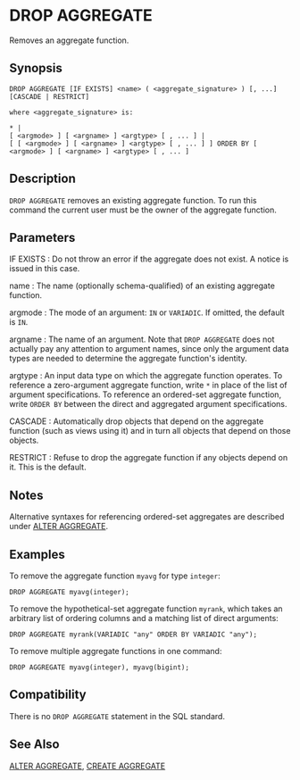 # DROP AGGREGATE

Removes an aggregate function.

## Synopsis

``` {#sql_command_synopsis}
DROP AGGREGATE [IF EXISTS] <name> ( <aggregate_signature> ) [, ...] [CASCADE | RESTRICT]

where <aggregate_signature> is:

* |
[ <argmode> ] [ <argname> ] <argtype> [ , ... ] |
[ [ <argmode> ] [ <argname> ] <argtype> [ , ... ] ] ORDER BY [ <argmode> ] [ <argname> ] <argtype> [ , ... ]
```

## Description

`DROP AGGREGATE` removes an existing aggregate function. To run this command the current user must be the owner of the aggregate function.

## Parameters

IF EXISTS
:   Do not throw an error if the aggregate does not exist. A notice is issued in this case.

name
:   The name (optionally schema-qualified) of an existing aggregate function.

argmode
:   The mode of an argument: `IN` or `VARIADIC`. If omitted, the default is `IN`.

argname
:   The name of an argument. Note that `DROP AGGREGATE` does not actually pay any attention to argument names, since only the argument data types are needed to determine the aggregate function's identity.

argtype
:   An input data type on which the aggregate function operates. To reference a zero-argument aggregate function, write `*` in place of the list of argument specifications. To reference an ordered-set aggregate function, write `ORDER BY` between the direct and aggregated argument specifications.

CASCADE
:   Automatically drop objects that depend on the aggregate function (such as views using it) and in turn all objects that depend on those objects.

RESTRICT
:   Refuse to drop the aggregate function if any objects depend on it. This is the default.

## Notes

Alternative syntaxes for referencing ordered-set aggregates are described under [ALTER AGGREGATE](/docs/sql-statements/sql-statement-alter-aggregate.md).

## Examples

To remove the aggregate function `myavg` for type `integer`:

```
DROP AGGREGATE myavg(integer);
```

To remove the hypothetical-set aggregate function `myrank`, which takes an arbitrary list of ordering columns and a matching list of direct arguments:

```
DROP AGGREGATE myrank(VARIADIC "any" ORDER BY VARIADIC "any");
```

To remove multiple aggregate functions in one command:

```
DROP AGGREGATE myavg(integer), myavg(bigint);
```

## Compatibility

There is no `DROP AGGREGATE` statement in the SQL standard.

## See Also

[ALTER AGGREGATE](/docs/sql-statements/sql-statement-alter-aggregate.md), [CREATE AGGREGATE](/docs/sql-statements/sql-statement-create-aggregate.md)




